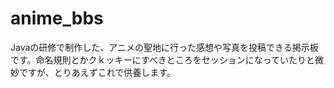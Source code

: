 # anime_bbs
Javaの研修で制作した、アニメの聖地に行った感想や写真を投稿できる掲示板です。命名規則とかクｋッキーにすべきところをセッションになっていたりと微妙ですが、とりあえずこれで供養します。
